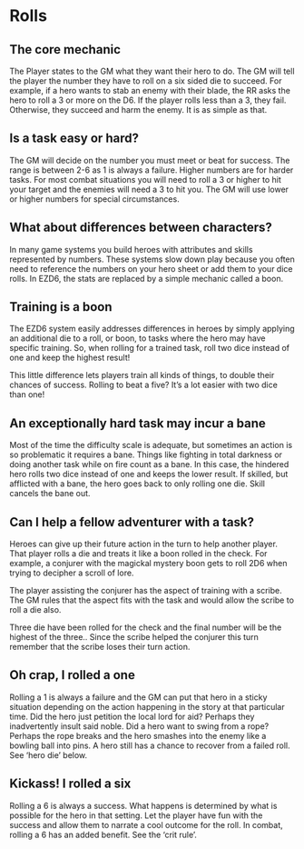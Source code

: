 # Rolls

## The core mechanic

The Player states to the GM what they want their hero to do. The GM will tell the player the number they have to roll on a six sided die to succeed.  For example, if a hero wants to stab an enemy with their blade, the RR asks the hero to roll a 3 or more on the D6. If the player rolls less than a 3, they fail. Otherwise, they succeed and harm the enemy. It is as simple as that.

## Is a task easy or hard?

The GM will decide on the number you must meet or beat for success. The range is between 2-6 as 1 is always a failure. Higher numbers are for harder tasks. For most combat situations you will need to roll a 3 or higher to hit your target and the enemies will need a 3 to hit you. The GM will use lower or higher numbers for special circumstances.

## What about differences between characters?

In many game systems you build heroes with attributes and skills represented by numbers. These systems slow down play because you often need to reference the numbers on your hero sheet or add them to your dice rolls. In EZD6, the stats are replaced by a simple mechanic called a boon.

## Training is a boon

The EZD6 system easily addresses differences in heroes by simply applying an additional die to a roll, or boon, to tasks where the hero may have specific training. So, when rolling for a trained task, roll two dice instead of one and keep the highest result!

This little difference lets players train all kinds of things, to double their chances of success. Rolling to beat a five? It’s a lot easier with two dice than one!

## An exceptionally hard task may incur a bane

Most of the time the difficulty scale is adequate, but sometimes an action is so problematic it requires a bane. Things like fighting in total darkness or doing another task while on fire count as a bane. In this case, the hindered hero rolls two dice instead of one and keeps the lower result. If skilled, but afflicted with a bane, the hero goes back to only rolling one die. Skill cancels the bane out.

## Can I help a fellow adventurer with a task?

Heroes can give up their future action in the turn to help another player. That player rolls a die and treats it like a boon rolled in the check. For example, a conjurer with the magickal mystery boon gets to roll 2D6 when trying to decipher a scroll of lore.

The player assisting the conjurer has the aspect of training with a scribe. The GM rules that the aspect fits with the task and would allow the scribe to roll a die also.

Three die have been rolled for the check and the final number will be the highest of the three.. Since the scribe helped the conjurer this turn remember that the scribe loses their turn action.

## Oh crap, I rolled a one

Rolling a  1 is always a failure and the GM can put that hero in a sticky situation depending on the action happening in the story at that particular time. Did the hero just petition the local lord for aid? Perhaps they inadvertently insult said noble. Did a hero want to swing from a rope? Perhaps the rope breaks and the hero smashes into the enemy like a bowling ball into pins. A hero still has a chance to recover from a failed roll. See ‘hero die’ below.

## Kickass! I rolled a six

Rolling a 6 is always a success. What happens is determined by what is possible for the hero in that setting. Let the player have fun with the success and allow them to narrate a cool outcome for the roll. In combat, rolling a 6 has an added benefit. See the ‘crit rule’.